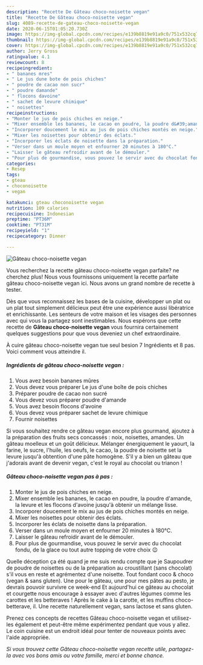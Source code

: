 ```yaml
---
description: "Recette De Gâteau choco-noisette vegan"
title: "Recette De Gâteau choco-noisette vegan"
slug: 4089-recette-de-gateau-choco-noisette-vegan
date: 2020-06-15T01:05:20.730Z
image: https://img-global.cpcdn.com/recipes/e139b8819e91a9c0/751x532cq70/gateau-choco-noisette-vegan-photo-principale-de-la-recette.jpg
thumbnail: https://img-global.cpcdn.com/recipes/e139b8819e91a9c0/751x532cq70/gateau-choco-noisette-vegan-photo-principale-de-la-recette.jpg
cover: https://img-global.cpcdn.com/recipes/e139b8819e91a9c0/751x532cq70/gateau-choco-noisette-vegan-photo-principale-de-la-recette.jpg
author: Jerry Gross
ratingvalue: 4.1
reviewcount: 8
recipeingredient:
- " bananes mres"
- " Le jus dune bote de pois chiches"
- " poudre de cacao non sucr"
- " poudre damande"
- " flocons davoine"
- " sachet de levure chimique"
- " noisettes"
recipeinstructions:
- "Monter le jus de pois chiches en neige."
- "Mixer ensemble les bananes, le cacao en poudre, la poudre d&#39;amande, la levure et les flocons d&#39;avoine jusqu&#39;à obtenir un mélange lisse."
- "Incorporer doucement le mix au jus de pois chiches montés en neige."
- "Mixer les noisettes pour obtenir des éclats."
- "Incorporer les éclats de noisette dans la préparation."
- "Verser dans un moule moyen et enfourner 20 minutes à 180°C."
- "Laisser le gâteau refroidir avant de le démouler."
- "Pour plus de gourmandise, vous pouvez le servir avec du chocolat fondu, de la glace ou tout autre topping de votre choix 😉"
categories:
- Resep
tags:
- gteau
- choconoisette
- vegan

katakunci: gteau choconoisette vegan 
nutrition: 109 calories
recipecuisine: Indonesian
preptime: "PT36M"
cooktime: "PT31M"
recipeyield: "1"
recipecategory: Dinner

---
```



![Gâteau choco-noisette vegan](https://img-global.cpcdn.com/recipes/e139b8819e91a9c0/751x532cq70/gateau-choco-noisette-vegan-photo-principale-de-la-recette.jpg)

Vous recherchez la recette gâteau choco-noisette vegan parfaite? ne cherchez plus! Nous vous fournissons uniquement la recette parfaite gâteau choco-noisette vegan ici. Nous avons un grand nombre de recette à tester.

Dès que vous reconnaissez les bases de la cuisine, développer un plat ou un plat tout simplement délicieux peut être une expérience aussi libératrice et enrichissante. Les senteurs de votre maison et les visages des personnes avec qui vous la partagez sont inestimables. Nous espérons que cette recette de <strong> Gâteau choco-noisette vegan </strong> vous fournira certainement quelques suggestions pour que vous deveniez un chef extraordinaire.

<!--inarticleads1-->

À cuire gâteau choco-noisette vegan tue seul besion 7 Ingrédients et 8 pas. Voici comment vous atteindre il.

##### Ingrédients de gâteau choco-noisette vegan :

1. Vous avez besoin  bananes mûres
1. Vous devez vous préparer  Le jus d&#39;une boîte de pois chiches
1. Préparer  poudre de cacao non sucré
1. Vous devez vous préparer  poudre d&#39;amande
1. Vous avez besoin  flocons d&#39;avoine
1. Vous devez vous préparer  sachet de levure chimique
1. Fournir  noisettes


Si vous souhaitez rendre ce gâteau vegan encore plus gourmand, ajoutez à la préparation des fruits secs concassés : noix, noisettes, amandes. Un gâteau moelleux et un goût délicieux. Mélanger énergiquement le yaourt, la farine, le sucre, l&#39;huile, les oeufs, le cacao, la poudre de noisette set la levure jusqu&#39;à obtention d&#39;une pâte homogène. S&#39;il y a bien un gâteau que j&#39;adorais avant de devenir vegan, c&#39;est le royal au chocolat ou trianon ! 

<!--inarticleads2-->

##### Gâteau choco-noisette vegan pas à pas :

1. Monter le jus de pois chiches en neige.
1. Mixer ensemble les bananes, le cacao en poudre, la poudre d&#39;amande, la levure et les flocons d&#39;avoine jusqu&#39;à obtenir un mélange lisse.
1. Incorporer doucement le mix au jus de pois chiches montés en neige.
1. Mixer les noisettes pour obtenir des éclats.
1. Incorporer les éclats de noisette dans la préparation.
1. Verser dans un moule moyen et enfourner 20 minutes à 180°C.
1. Laisser le gâteau refroidir avant de le démouler.
1. Pour plus de gourmandise, vous pouvez le servir avec du chocolat fondu, de la glace ou tout autre topping de votre choix 😉


Quelle déception ça été quand je me suis rendu compte que je Saupoudrer de poudre de noisettes ou de la préparation au croustillant (sans chocolat) s&#39;il vous en reste et agrémentez d&#39;une noisette. Tout fondant coco &amp; choco (vegan &amp; sans gluten). Une pour le gâteau, une pour mes pâtes au pesto, je devrais pouvoir survivre ce week-end Et aujourd&#39;hui ce gâteau au chocolat et courgette nous encourage à essayer avec d&#39;autres légumes comme les carottes et les betteraves ! Après le cake à la carotte, et les muffins choco-betterave, il. Une recette naturellement vegan, sans lactose et sans gluten. 

<!--inarticleads1-->

<p>
Prenez ces concepts de recettes Gâteau choco-noisette vegan et utilisez-les également et peut-être même expérimentez pendant que vous y allez. Le coin cuisine est un endroit idéal pour tenter de nouveaux points avec l'aide appropriée.
</p>

<p>
<i>Si vous trouvez cette Gâteau choco-noisette vegan recette utile, partagez-la avec vos bons amis ou votre famille, merci et bonne chance.</i>
</p>
